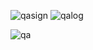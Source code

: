![qasign](https://github.com/user-attachments/assets/a09827c3-1528-46d1-ac4a-04647dbe481a)
![qalog](https://github.com/user-attachments/assets/bd0c3a77-fce5-455c-a1b9-8deb22cbebae)

![qa](https://github.com/user-attachments/assets/1b6310ee-c966-45d8-9ac0-6813761e16de)
